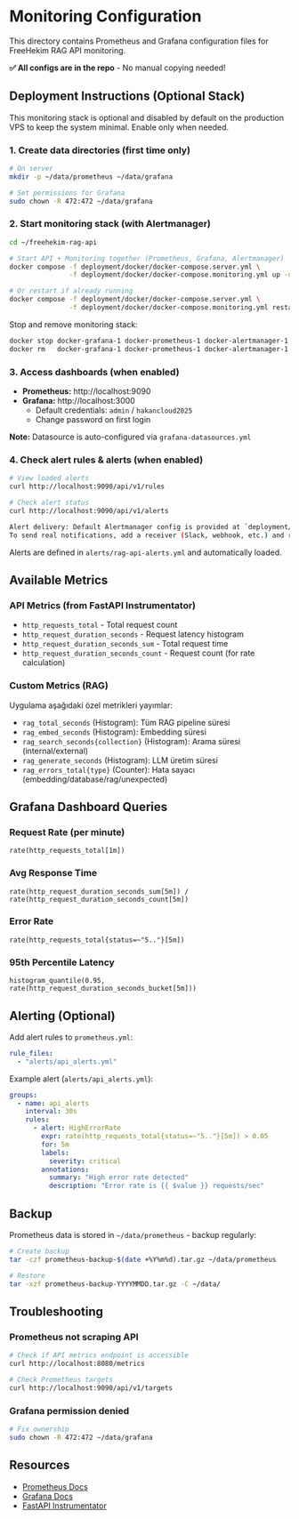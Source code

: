 # Monitoring Configuration

This directory contains Prometheus and Grafana configuration files for FreeHekim RAG API monitoring.

**✅ All configs are in the repo** - No manual copying needed!

## Deployment Instructions (Optional Stack)

This monitoring stack is optional and disabled by default on the production VPS to keep the system minimal. Enable only when needed.

### 1. Create data directories (first time only)

```bash
# On server
mkdir -p ~/data/prometheus ~/data/grafana

# Set permissions for Grafana
sudo chown -R 472:472 ~/data/grafana
```

### 2. Start monitoring stack (with Alertmanager)

```bash
cd ~/freehekim-rag-api

# Start API + Monitoring together (Prometheus, Grafana, Alertmanager)
docker compose -f deployment/docker/docker-compose.server.yml \
               -f deployment/docker/docker-compose.monitoring.yml up -d

# Or restart if already running
docker compose -f deployment/docker/docker-compose.server.yml \
               -f deployment/docker/docker-compose.monitoring.yml restart prometheus grafana
```

Stop and remove monitoring stack:

```bash
docker stop docker-grafana-1 docker-prometheus-1 docker-alertmanager-1 2>/dev/null || true
docker rm   docker-grafana-1 docker-prometheus-1 docker-alertmanager-1 2>/dev/null || true
```

### 3. Access dashboards (when enabled)

- **Prometheus:** http://localhost:9090
- **Grafana:** http://localhost:3000
  - Default credentials: `admin` / `hakancloud2025`
  - Change password on first login

**Note:** Datasource is auto-configured via `grafana-datasources.yml`

### 4. Check alert rules & alerts (when enabled)

```bash
# View loaded alerts
curl http://localhost:9090/api/v1/rules

# Check alert status
curl http://localhost:9090/api/v1/alerts

Alert delivery: Default Alertmanager config is provided at `deployment/monitoring/alertmanager.yml`.
To send real notifications, add a receiver (Slack, webhook, etc.) and reload container.
```

Alerts are defined in `alerts/rag-api-alerts.yml` and automatically loaded.

## Available Metrics

### API Metrics (from FastAPI Instrumentator)

- `http_requests_total` - Total request count
- `http_request_duration_seconds` - Request latency histogram
- `http_request_duration_seconds_sum` - Total request time
- `http_request_duration_seconds_count` - Request count (for rate calculation)

### Custom Metrics (RAG)

Uygulama aşağıdaki özel metrikleri yayımlar:

- `rag_total_seconds` (Histogram): Tüm RAG pipeline süresi
- `rag_embed_seconds` (Histogram): Embedding süresi
- `rag_search_seconds{collection}` (Histogram): Arama süresi (internal/external)
- `rag_generate_seconds` (Histogram): LLM üretim süresi
- `rag_errors_total{type}` (Counter): Hata sayacı (embedding/database/rag/unexpected)

## Grafana Dashboard Queries

### Request Rate (per minute)
```promql
rate(http_requests_total[1m])
```

### Avg Response Time
```promql
rate(http_request_duration_seconds_sum[5m]) / rate(http_request_duration_seconds_count[5m])
```

### Error Rate
```promql
rate(http_requests_total{status=~"5.."}[5m])
```

### 95th Percentile Latency
```promql
histogram_quantile(0.95, rate(http_request_duration_seconds_bucket[5m]))
```

## Alerting (Optional)

Add alert rules to `prometheus.yml`:

```yaml
rule_files:
  - "alerts/api_alerts.yml"
```

Example alert (`alerts/api_alerts.yml`):

```yaml
groups:
  - name: api_alerts
    interval: 30s
    rules:
      - alert: HighErrorRate
        expr: rate(http_requests_total{status=~"5.."}[5m]) > 0.05
        for: 5m
        labels:
          severity: critical
        annotations:
          summary: "High error rate detected"
          description: "Error rate is {{ $value }} requests/sec"
```

## Backup

Prometheus data is stored in `~/data/prometheus` - backup regularly:

```bash
# Create backup
tar -czf prometheus-backup-$(date +%Y%m%d).tar.gz ~/data/prometheus

# Restore
tar -xzf prometheus-backup-YYYYMMDD.tar.gz -C ~/data/
```

## Troubleshooting

### Prometheus not scraping API

```bash
# Check if API metrics endpoint is accessible
curl http://localhost:8080/metrics

# Check Prometheus targets
curl http://localhost:9090/api/v1/targets
```

### Grafana permission denied

```bash
# Fix ownership
sudo chown -R 472:472 ~/data/grafana
```

## Resources

- [Prometheus Docs](https://prometheus.io/docs/)
- [Grafana Docs](https://grafana.com/docs/)
- [FastAPI Instrumentator](https://github.com/trallnag/prometheus-fastapi-instrumentator)
